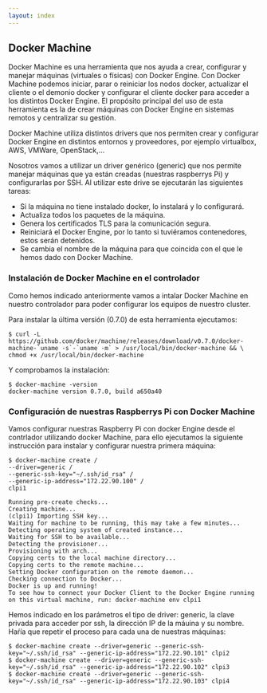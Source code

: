 ```yaml
---
layout: index
---
```


## Docker Machine

Docker Machine es una herramienta que nos ayuda a crear, configurar y manejar máquinas (virtuales o físicas) con Docker Engine. Con Docker Machine podemos iniciar, parar o reiniciar los nodos docker, actualizar el cliente o el demonio docker y configurar el cliente docker para acceder a los distintos Docker Engine. El propósito principal del uso de esta herramienta es la de crear máquinas con Docker Engine en sistemas remotos y centralizar su gestión.

Docker Machine utiliza distintos drivers que nos permiten crear y configurar Docker Engine en distintos entornos y proveedores, por ejemplo virtualbox, AWS, VMWare, OpenStack,... 

Nosotros vamos a utilizar un driver genérico (generic) que nos permite manejar máquinas que ya están creadas (nuestras raspberrys Pi) y configurarlas por SSH. Al utilizar este drive se ejecutarán las siguientes tareas:

* Si la máquina no tiene instalado docker, lo instalará y lo configurará.
* Actualiza todos los paquetes de la máquina.
* Genera los certificados TLS para la comunicación segura.
* Reiniciará el Docker Engine, por lo tanto si tuviéramos contenedores, estos serán detenidos.
* Se cambia el nombre de la máquina para que coincida con el que le hemos dado con Docker Machine.

### Instalación de Docker Machine en el controlador

Como hemos indicado anteriormente vamos a intalar Docker Machine en nuestro controlador para poder configurar los equipos de nuestro cluster. 

Para instalar la última versión (0.7.0) de esta herramienta ejecutamos:

    $ curl -L https://github.com/docker/machine/releases/download/v0.7.0/docker-machine-`uname -s`-`uname -m` > /usr/local/bin/docker-machine && \
    chmod +x /usr/local/bin/docker-machine

Y comprobamos la instalación:

    $ docker-machine -version
    docker-machine version 0.7.0, build a650a40

### Configuración de nuestras Raspberrys Pi con Docker Machine

Vamos configurar nuestras Raspberry Pi con docker Engine desde el contrlador utilizando docker Machine, para ello ejecutamos la siguiente instrucción para instalar y configurar nuestra primera máquina:

    $ docker-machine create /
    --driver=generic /
    --generic-ssh-key="~/.ssh/id_rsa" /
    --generic-ip-address="172.22.90.100" /
    clpi1   

    Running pre-create checks...
    Creating machine...
    (clpi1) Importing SSH key...
    Waiting for machine to be running, this may take a few minutes...
    Detecting operating system of created instance...
    Waiting for SSH to be available...
    Detecting the provisioner...
    Provisioning with arch...
    Copying certs to the local machine directory...
    Copying certs to the remote machine...
    Setting Docker configuration on the remote daemon...
    Checking connection to Docker...
    Docker is up and running!
    To see how to connect your Docker Client to the Docker Engine running on this virtual machine, run: docker-machine env clpi1

Hemos indicado en los parámetros el tipo de driver: generic, la clave privada para acceder por ssh, la dirección IP de la máuina y su nombre. Haŕía que repetir el proceso para cada una de nuestras máquinas:

    $ docker-machine create --driver=generic --generic-ssh-key="~/.ssh/id_rsa" --generic-ip-address="172.22.90.101" clpi2
    $ docker-machine create --driver=generic --generic-ssh-key="~/.ssh/id_rsa" --generic-ip-address="172.22.90.102" clpi3   
    $ docker-machine create --driver=generic --generic-ssh-key="~/.ssh/id_rsa" --generic-ip-address="172.22.90.103" clpi4








